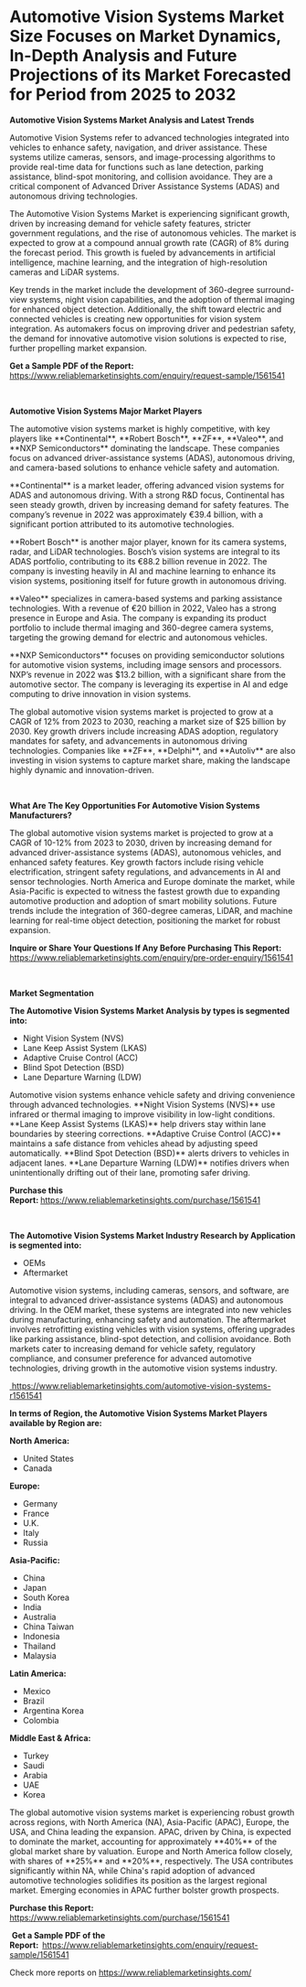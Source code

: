 <p><h1>Automotive Vision Systems Market Size Focuses on Market Dynamics, In-Depth Analysis and Future Projections of its Market Forecasted for Period from 2025 to 2032</h1></p><p><strong>Automotive Vision Systems Market Analysis and Latest Trends</strong></p>
<p><p>Automotive Vision Systems refer to advanced technologies integrated into vehicles to enhance safety, navigation, and driver assistance. These systems utilize cameras, sensors, and image-processing algorithms to provide real-time data for functions such as lane detection, parking assistance, blind-spot monitoring, and collision avoidance. They are a critical component of Advanced Driver Assistance Systems (ADAS) and autonomous driving technologies.</p><p>The Automotive Vision Systems Market is experiencing significant growth, driven by increasing demand for vehicle safety features, stricter government regulations, and the rise of autonomous vehicles. The market is expected to grow at a compound annual growth rate (CAGR) of 8% during the forecast period. This growth is fueled by advancements in artificial intelligence, machine learning, and the integration of high-resolution cameras and LiDAR systems.</p><p>Key trends in the market include the development of 360-degree surround-view systems, night vision capabilities, and the adoption of thermal imaging for enhanced object detection. Additionally, the shift toward electric and connected vehicles is creating new opportunities for vision system integration. As automakers focus on improving driver and pedestrian safety, the demand for innovative automotive vision solutions is expected to rise, further propelling market expansion.</p></p>
<p><strong>Get a Sample PDF of the Report:&nbsp;</strong> <a href="https://www.reliablemarketinsights.com/enquiry/request-sample/1561541?utm_campaign=2039&utm_medium=2&utm_source=Github&utm_content=ia&utm_term=21012025&utm_id=automotive-vision-systems">https://www.reliablemarketinsights.com/enquiry/request-sample/1561541</a></p>
<p>&nbsp;</p>
<p><strong>Automotive Vision Systems Major Market Players</strong></p>
<p><p>The automotive vision systems market is highly competitive, with key players like **Continental**, **Robert Bosch**, **ZF**, **Valeo**, and **NXP Semiconductors** dominating the landscape. These companies focus on advanced driver-assistance systems (ADAS), autonomous driving, and camera-based solutions to enhance vehicle safety and automation.</p><p>**Continental** is a market leader, offering advanced vision systems for ADAS and autonomous driving. With a strong R&D focus, Continental has seen steady growth, driven by increasing demand for safety features. The company’s revenue in 2022 was approximately €39.4 billion, with a significant portion attributed to its automotive technologies.</p><p>**Robert Bosch** is another major player, known for its camera systems, radar, and LiDAR technologies. Bosch’s vision systems are integral to its ADAS portfolio, contributing to its €88.2 billion revenue in 2022. The company is investing heavily in AI and machine learning to enhance its vision systems, positioning itself for future growth in autonomous driving.</p><p>**Valeo** specializes in camera-based systems and parking assistance technologies. With a revenue of €20 billion in 2022, Valeo has a strong presence in Europe and Asia. The company is expanding its product portfolio to include thermal imaging and 360-degree camera systems, targeting the growing demand for electric and autonomous vehicles.</p><p>**NXP Semiconductors** focuses on providing semiconductor solutions for automotive vision systems, including image sensors and processors. NXP’s revenue in 2022 was $13.2 billion, with a significant share from the automotive sector. The company is leveraging its expertise in AI and edge computing to drive innovation in vision systems.</p><p>The global automotive vision systems market is projected to grow at a CAGR of 12% from 2023 to 2030, reaching a market size of $25 billion by 2030. Key growth drivers include increasing ADAS adoption, regulatory mandates for safety, and advancements in autonomous driving technologies. Companies like **ZF**, **Delphi**, and **Autoliv** are also investing in vision systems to capture market share, making the landscape highly dynamic and innovation-driven.</p></p>
<p>&nbsp;</p>
<p><strong>What Are The Key Opportunities For Automotive Vision Systems Manufacturers?</strong></p>
<p><p>The global automotive vision systems market is projected to grow at a CAGR of 10-12% from 2023 to 2030, driven by increasing demand for advanced driver-assistance systems (ADAS), autonomous vehicles, and enhanced safety features. Key growth factors include rising vehicle electrification, stringent safety regulations, and advancements in AI and sensor technologies. North America and Europe dominate the market, while Asia-Pacific is expected to witness the fastest growth due to expanding automotive production and adoption of smart mobility solutions. Future trends include the integration of 360-degree cameras, LiDAR, and machine learning for real-time object detection, positioning the market for robust expansion.</p></p>
<p><strong>Inquire or Share Your Questions If Any Before Purchasing This Report:</strong> <a href="https://www.reliablemarketinsights.com/enquiry/pre-order-enquiry/1561541?utm_campaign=2039&utm_medium=2&utm_source=Github&utm_content=ia&utm_term=21012025&utm_id=automotive-vision-systems">https://www.reliablemarketinsights.com/enquiry/pre-order-enquiry/1561541</a></p>
<p>&nbsp;</p>
<p><strong>Market Segmentation</strong></p>
<p><strong>The Automotive Vision Systems Market Analysis by types is segmented into:</strong></p>
<p><ul><li>Night Vision System (NVS)</li><li>Lane Keep Assist System (LKAS)</li><li>Adaptive Cruise Control (ACC)</li><li>Blind Spot Detection (BSD)</li><li>Lane Departure Warning (LDW)</li></ul></p>
<p><p>Automotive vision systems enhance vehicle safety and driving convenience through advanced technologies. **Night Vision Systems (NVS)** use infrared or thermal imaging to improve visibility in low-light conditions. **Lane Keep Assist Systems (LKAS)** help drivers stay within lane boundaries by steering corrections. **Adaptive Cruise Control (ACC)** maintains a safe distance from vehicles ahead by adjusting speed automatically. **Blind Spot Detection (BSD)** alerts drivers to vehicles in adjacent lanes. **Lane Departure Warning (LDW)** notifies drivers when unintentionally drifting out of their lane, promoting safer driving.</p></p>
<p><strong>Purchase this Report:&nbsp;</strong><a href="https://www.reliablemarketinsights.com/purchase/1561541?utm_campaign=2039&utm_medium=2&utm_source=Github&utm_content=ia&utm_term=21012025&utm_id=automotive-vision-systems">https://www.reliablemarketinsights.com/purchase/1561541</a></p>
<p>&nbsp;</p>
<p><strong>The Automotive Vision Systems Market Industry Research by Application is segmented into:</strong></p>
<p><ul><li>OEMs</li><li>Aftermarket</li></ul></p>
<p><p>Automotive vision systems, including cameras, sensors, and software, are integral to advanced driver-assistance systems (ADAS) and autonomous driving. In the OEM market, these systems are integrated into new vehicles during manufacturing, enhancing safety and automation. The aftermarket involves retrofitting existing vehicles with vision systems, offering upgrades like parking assistance, blind-spot detection, and collision avoidance. Both markets cater to increasing demand for vehicle safety, regulatory compliance, and consumer preference for advanced automotive technologies, driving growth in the automotive vision systems industry.</p></p>
<p><a href="https://www.reliablemarketinsights.com/automotive-vision-systems-r1561541?utm_campaign=2039&utm_medium=2&utm_source=Github&utm_content=ia&utm_term=21012025&utm_id=automotive-vision-systems">&nbsp;https://www.reliablemarketinsights.com/automotive-vision-systems-r1561541</a></p>
<p><strong>In terms of Region, the Automotive Vision Systems Market Players available by Region are:</strong></p>
<p>
    <p> <strong> North America: </strong>
        <ul>
            <li>United States</li>
            <li>Canada</li>
        </ul>
        </p> 
    <p> <strong> Europe: </strong>
        <ul>
            <li>Germany</li>
            <li>France</li>
            <li>U.K.</li>
            <li>Italy</li>
            <li>Russia</li>
        </ul>
        </p> 
    <p> <strong> Asia-Pacific: </strong>
        <ul>
            <li>China</li>
            <li>Japan</li>
            <li>South Korea</li>
            <li>India</li>
            <li>Australia</li>
            <li>China Taiwan</li>
            <li>Indonesia</li>
            <li>Thailand</li>
            <li>Malaysia</li>
        </ul>
        </p> 
    <p> <strong> Latin America: </strong>
        <ul>
            <li>Mexico</li>
            <li>Brazil</li>
            <li>Argentina Korea</li>
            <li>Colombia</li>
        </ul>
        </p> 
    <p> <strong> Middle East & Africa: </strong>
        <ul>
            <li>Turkey</li>
            <li>Saudi</li>
            <li>Arabia</li>
            <li>UAE</li>
            <li>Korea</li>
        </ul>
    </p>
    </p>
<p><p>The global automotive vision systems market is experiencing robust growth across regions, with North America (NA), Asia-Pacific (APAC), Europe, the USA, and China leading the expansion. APAC, driven by China, is expected to dominate the market, accounting for approximately **40%** of the global market share by valuation. Europe and North America follow closely, with shares of **25%** and **20%**, respectively. The USA contributes significantly within NA, while China's rapid adoption of advanced automotive technologies solidifies its position as the largest regional market. Emerging economies in APAC further bolster growth prospects.</p></p>
<p><strong>Purchase this Report: </strong><a href="https://www.reliablemarketinsights.com/purchase/1561541?utm_campaign=2039&utm_medium=2&utm_source=Github&utm_content=ia&utm_term=21012025&utm_id=automotive-vision-systems">https://www.reliablemarketinsights.com/purchase/1561541</a></p>
<p>&nbsp;<strong>Get a Sample PDF of the Report:&nbsp;&nbsp;</strong><a href="https://www.reliablemarketinsights.com/enquiry/request-sample/1561541?utm_campaign=2039&utm_medium=2&utm_source=Github&utm_content=ia&utm_term=21012025&utm_id=automotive-vision-systems">https://www.reliablemarketinsights.com/enquiry/request-sample/1561541</a></p>
<p><strong></strong></p>
<p>Check more reports on <a href="https://www.reliablemarketinsights.com/?utm_campaign=2039&utm_medium=2&utm_source=Github&utm_content=ia&utm_term=21012025&utm_id=automotive-vision-systems">https://www.reliablemarketinsights.com/</a></p>